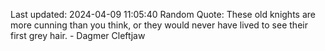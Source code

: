 Last updated: 2024-04-09 11:05:40
Random Quote: These old knights are more cunning than you think, or they would never have lived to see their first grey hair.  -  Dagmer Cleftjaw
